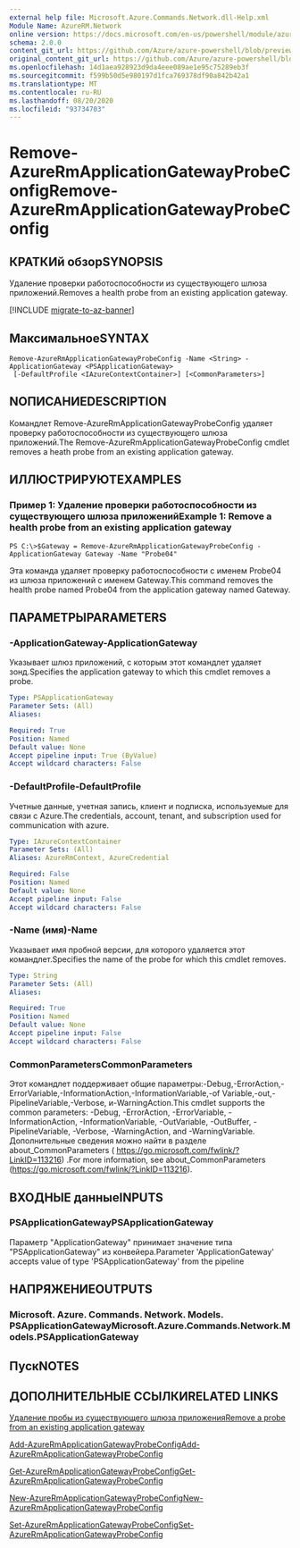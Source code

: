 ```yaml
---
external help file: Microsoft.Azure.Commands.Network.dll-Help.xml
Module Name: AzureRM.Network
online version: https://docs.microsoft.com/en-us/powershell/module/azurerm.network/remove-azurermapplicationgatewayprobeconfig
schema: 2.0.0
content_git_url: https://github.com/Azure/azure-powershell/blob/preview/src/ResourceManager/Network/Commands.Network/help/Remove-AzureRmApplicationGatewayProbeConfig.md
original_content_git_url: https://github.com/Azure/azure-powershell/blob/preview/src/ResourceManager/Network/Commands.Network/help/Remove-AzureRmApplicationGatewayProbeConfig.md
ms.openlocfilehash: 14d1aea928923d9da4eee089ae1e95c75289eb3f
ms.sourcegitcommit: f599b50d5e980197d1fca769378df90a842b42a1
ms.translationtype: MT
ms.contentlocale: ru-RU
ms.lasthandoff: 08/20/2020
ms.locfileid: "93734703"
---
```

# <span data-ttu-id="06f46-101">Remove-AzureRmApplicationGatewayProbeConfig</span><span class="sxs-lookup"><span data-stu-id="06f46-101">Remove-AzureRmApplicationGatewayProbeConfig</span></span>

## <span data-ttu-id="06f46-102">КРАТКИй обзор</span><span class="sxs-lookup"><span data-stu-id="06f46-102">SYNOPSIS</span></span>
<span data-ttu-id="06f46-103">Удаление проверки работоспособности из существующего шлюза приложений.</span><span class="sxs-lookup"><span data-stu-id="06f46-103">Removes a health probe from an existing application gateway.</span></span>

[!INCLUDE [migrate-to-az-banner](../../includes/migrate-to-az-banner.md)]

## <span data-ttu-id="06f46-104">Максимальное</span><span class="sxs-lookup"><span data-stu-id="06f46-104">SYNTAX</span></span>

```
Remove-AzureRmApplicationGatewayProbeConfig -Name <String> -ApplicationGateway <PSApplicationGateway>
 [-DefaultProfile <IAzureContextContainer>] [<CommonParameters>]
```

## <span data-ttu-id="06f46-105">NОПИСАНИЕ</span><span class="sxs-lookup"><span data-stu-id="06f46-105">DESCRIPTION</span></span>
<span data-ttu-id="06f46-106">Командлет Remove-AzureRmApplicationGatewayProbeConfig удаляет проверку работоспособности из существующего шлюза приложений.</span><span class="sxs-lookup"><span data-stu-id="06f46-106">The Remove-AzureRmApplicationGatewayProbeConfig cmdlet removes a heath probe from an existing application gateway.</span></span>

## <span data-ttu-id="06f46-107">ИЛЛЮСТРИРУЮТ</span><span class="sxs-lookup"><span data-stu-id="06f46-107">EXAMPLES</span></span>

### <span data-ttu-id="06f46-108">Пример 1: Удаление проверки работоспособности из существующего шлюза приложений</span><span class="sxs-lookup"><span data-stu-id="06f46-108">Example 1: Remove a health probe from an existing application gateway</span></span>
```
PS C:\>$Gateway = Remove-AzureRmApplicationGatewayProbeConfig -ApplicationGateway Gateway -Name "Probe04"
```

<span data-ttu-id="06f46-109">Эта команда удаляет проверку работоспособности с именем Probe04 из шлюза приложений с именем Gateway.</span><span class="sxs-lookup"><span data-stu-id="06f46-109">This command removes the health probe named Probe04 from the application gateway named Gateway.</span></span>

## <span data-ttu-id="06f46-110">ПАРАМЕТРЫ</span><span class="sxs-lookup"><span data-stu-id="06f46-110">PARAMETERS</span></span>

### <span data-ttu-id="06f46-111">-ApplicationGateway</span><span class="sxs-lookup"><span data-stu-id="06f46-111">-ApplicationGateway</span></span>
<span data-ttu-id="06f46-112">Указывает шлюз приложений, с которым этот командлет удаляет зонд.</span><span class="sxs-lookup"><span data-stu-id="06f46-112">Specifies the application gateway to which this cmdlet removes a probe.</span></span>

```yaml
Type: PSApplicationGateway
Parameter Sets: (All)
Aliases: 

Required: True
Position: Named
Default value: None
Accept pipeline input: True (ByValue)
Accept wildcard characters: False
```

### <span data-ttu-id="06f46-113">-DefaultProfile</span><span class="sxs-lookup"><span data-stu-id="06f46-113">-DefaultProfile</span></span>
<span data-ttu-id="06f46-114">Учетные данные, учетная запись, клиент и подписка, используемые для связи с Azure.</span><span class="sxs-lookup"><span data-stu-id="06f46-114">The credentials, account, tenant, and subscription used for communication with azure.</span></span>

```yaml
Type: IAzureContextContainer
Parameter Sets: (All)
Aliases: AzureRmContext, AzureCredential

Required: False
Position: Named
Default value: None
Accept pipeline input: False
Accept wildcard characters: False
```

### <span data-ttu-id="06f46-115">-Name (имя)</span><span class="sxs-lookup"><span data-stu-id="06f46-115">-Name</span></span>
<span data-ttu-id="06f46-116">Указывает имя пробной версии, для которого удаляется этот командлет.</span><span class="sxs-lookup"><span data-stu-id="06f46-116">Specifies the name of the probe for which this cmdlet removes.</span></span>

```yaml
Type: String
Parameter Sets: (All)
Aliases: 

Required: True
Position: Named
Default value: None
Accept pipeline input: False
Accept wildcard characters: False
```

### <span data-ttu-id="06f46-117">CommonParameters</span><span class="sxs-lookup"><span data-stu-id="06f46-117">CommonParameters</span></span>
<span data-ttu-id="06f46-118">Этот командлет поддерживает общие параметры:-Debug,-ErrorAction,-ErrorVariable,-InformationAction,-InformationVariable,-of Variable,-out,-PipelineVariable,-Verbose, и-WarningAction.</span><span class="sxs-lookup"><span data-stu-id="06f46-118">This cmdlet supports the common parameters: -Debug, -ErrorAction, -ErrorVariable, -InformationAction, -InformationVariable, -OutVariable, -OutBuffer, -PipelineVariable, -Verbose, -WarningAction, and -WarningVariable.</span></span> <span data-ttu-id="06f46-119">Дополнительные сведения можно найти в разделе about_CommonParameters ( https://go.microsoft.com/fwlink/?LinkID=113216) .</span><span class="sxs-lookup"><span data-stu-id="06f46-119">For more information, see about_CommonParameters (https://go.microsoft.com/fwlink/?LinkID=113216).</span></span>

## <span data-ttu-id="06f46-120">ВХОДНЫЕ данные</span><span class="sxs-lookup"><span data-stu-id="06f46-120">INPUTS</span></span>

### <span data-ttu-id="06f46-121">PSApplicationGateway</span><span class="sxs-lookup"><span data-stu-id="06f46-121">PSApplicationGateway</span></span>
<span data-ttu-id="06f46-122">Параметр "ApplicationGateway" принимает значение типа "PSApplicationGateway" из конвейера.</span><span class="sxs-lookup"><span data-stu-id="06f46-122">Parameter 'ApplicationGateway' accepts value of type 'PSApplicationGateway' from the pipeline</span></span>

## <span data-ttu-id="06f46-123">НАПРЯЖЕНИЕ</span><span class="sxs-lookup"><span data-stu-id="06f46-123">OUTPUTS</span></span>

### <span data-ttu-id="06f46-124">Microsoft. Azure. Commands. Network. Models. PSApplicationGateway</span><span class="sxs-lookup"><span data-stu-id="06f46-124">Microsoft.Azure.Commands.Network.Models.PSApplicationGateway</span></span>

## <span data-ttu-id="06f46-125">Пуск</span><span class="sxs-lookup"><span data-stu-id="06f46-125">NOTES</span></span>

## <span data-ttu-id="06f46-126">ДОПОЛНИТЕЛЬНЫЕ ССЫЛКИ</span><span class="sxs-lookup"><span data-stu-id="06f46-126">RELATED LINKS</span></span>

[<span data-ttu-id="06f46-127">Удаление пробы из существующего шлюза приложения</span><span class="sxs-lookup"><span data-stu-id="06f46-127">Remove a probe from an existing application gateway</span></span>](https://azure.microsoft.com/en-us/documentation/articles/application-gateway-create-probe-ps/#remove-a-probe-from-an-existing-application-gateway)

[<span data-ttu-id="06f46-128">Add-AzureRmApplicationGatewayProbeConfig</span><span class="sxs-lookup"><span data-stu-id="06f46-128">Add-AzureRmApplicationGatewayProbeConfig</span></span>]()

[<span data-ttu-id="06f46-129">Get-AzureRmApplicationGatewayProbeConfig</span><span class="sxs-lookup"><span data-stu-id="06f46-129">Get-AzureRmApplicationGatewayProbeConfig</span></span>]()

[<span data-ttu-id="06f46-130">New-AzureRmApplicationGatewayProbeConfig</span><span class="sxs-lookup"><span data-stu-id="06f46-130">New-AzureRmApplicationGatewayProbeConfig</span></span>]()

[<span data-ttu-id="06f46-131">Set-AzureRmApplicationGatewayProbeConfig</span><span class="sxs-lookup"><span data-stu-id="06f46-131">Set-AzureRmApplicationGatewayProbeConfig</span></span>]()

